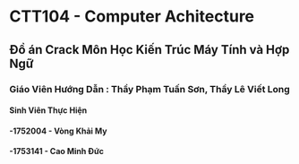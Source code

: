 # CTT104 - Computer Achitecture
## Đồ án Crack Môn Học Kiến Trúc Máy Tính và Hợp Ngữ   
### Giáo Viên Hướng Dẫn : Thầy Phạm Tuấn Sơn, Thầy Lê Viết Long    
#### Sinh Viên Thực Hiện
#### -1752004 - Vòng Khải My  
#### -1753141 - Cao Minh Đức
